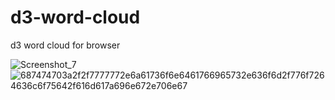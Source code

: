 # d3-word-cloud
d3 word cloud for browser

![Screenshot_7](https://user-images.githubusercontent.com/38864124/149725635-67eb7faf-0757-4322-b067-5e63e61cfe0e.png)
![687474703a2f2f7777772e6a61736f6e6461766965732e636f6d2f776f7264636c6f75642f616d617a696e672e706e67](https://user-images.githubusercontent.com/38864124/149725789-31374c42-2f99-4cda-9484-41dc6ff7a0a2.png)
